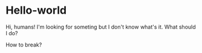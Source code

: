# Hello-world
Hi, humans!
I'm looking for someting but I don't know what's it.
What should I do?

How to break?
